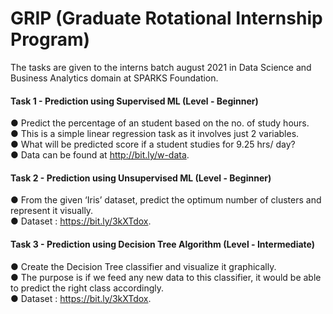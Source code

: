 # GRIP (Graduate Rotational Internship Program)
The tasks are given to the interns batch august 2021 in Data Science and Business Analytics domain at SPARKS Foundation.
 
#### Task 1 - Prediction using Supervised ML (Level - Beginner)
● Predict the percentage of an student based on the no. of study hours.\
● This is a simple linear regression task as it involves just 2 variables.\
● What will be predicted score if a student studies for 9.25 hrs/ day? \
● Data can be found at http://bit.ly/w-data.

#### Task 2 - Prediction using Unsupervised ML (Level - Beginner)
● From the given ‘Iris’ dataset, predict the optimum number of clusters and represent it visually.\
● Dataset : https://bit.ly/3kXTdox.

#### Task 3 - Prediction using Decision Tree Algorithm (Level - Intermediate)
● Create the Decision Tree classifier and visualize it graphically.\
● The purpose is if we feed any new data to this classifier, it would be able to predict the right class accordingly.\
● Dataset : https://bit.ly/3kXTdox.
